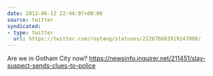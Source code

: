 ```yaml
---
date: 2012-06-12 22:44:07+00:00
source: twitter
syndicated:
- type: twitter
  url: https://twitter.com/roytang/statuses/212676683919147008/
---
```


Are we in Gotham City now? https://newsinfo.inquirer.net/211451/slay-suspect-sends-clues-to-police